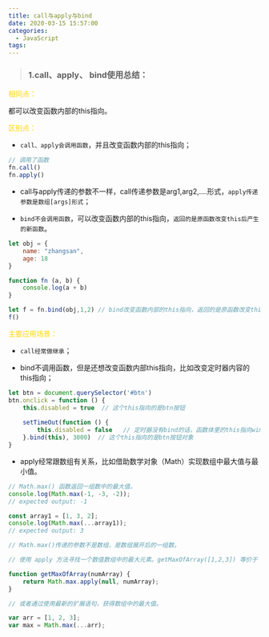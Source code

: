 ```yaml
---
title: call与apply与bind
date: 2020-03-15 15:57:00
categories:
  - JavaScript
tags: 
---
```


> ### 1.call、apply、 bind使用总结：

<font color="gold">相同点：</font>

都可以改变函数内部的this指向。

<font color="gold">区别点：</font>

+ <code>call、apply会调用函数</code>，并且改变函数内部的this指向；

```js
// 调用了函数
fn.call()
fn.apply() 
```

+ call与apply传递的参数不一样，call传递参数是arg1,arg2,....形式，<code>apply传递参数是数组[args]形式</code>；

+ <code>bind不会调用函数</code>，可以改变函数内部的this指向，<code>返回的是原函数改变this后产生的新函数</code>。

```js
let obj = {
	name: "zhangsan",
	age: 18
}

function fn (a, b) {
	console.log(a + b)
}

let f = fn.bind(obj,1,2) // bind改变函数内部的this指向，返回的是原函数改变this后产生的新函数 这里函数没有调用，要调用的话使用下面的语句
f()
```

<font color="gold">主要应用场景：</font>

+ <code>call经常做继承</code>；

+ bind不调用函数，但是还想改变函数内部this指向，比如改变定时器内容的this指向；

```js
let btn = document.querySelector('#btn')
btn.onclick = function () {
	this.disabled = true  // 这个this指向的是btn按钮
	
	setTimeOut(function () {
		this.disabled = false   // 定时器没有bind的话，函数体里的this指向window，bind后this指向了btn
	}.bind(this), 3000)  // 这个this指向的是btn按钮对象
}
```

+ apply经常跟数组有关系，比如借助数学对象（Math）实现数组中最大值与最小值。

```js
// Math.max() 函数返回一组数中的最大值。
console.log(Math.max(-1, -3, -2));
// expected output: -1

const array1 = [1, 3, 2];
console.log(Math.max(...array1));
// expected output: 3

// Math.max()传递的参数不是数组，是数组展开后的一组数。

// 使用 apply 方法寻找一个数值数组中的最大元素。getMaxOfArray([1,2,3]) 等价于 Math.max(1, 2, 3)

function getMaxOfArray(numArray) {
    return Math.max.apply(null, numArray);
}

// 或者通过使用最新的扩展语句，获得数组中的最大值。

var arr = [1, 2, 3];
var max = Math.max(...arr);
```